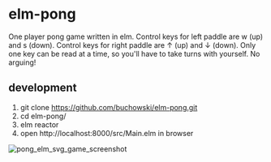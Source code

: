 # elm-pong
One player pong game written in elm. Control keys for left paddle are w (up) and s (down). Control keys for right paddle are ↑ (up) and ↓ (down). Only one key can be read at a time, so you'll have to take turns with yourself. No arguing!

## development
1. git clone https://github.com/buchowski/elm-pong.git
2. cd elm-pong/
3. elm reactor
4. open http://localhost:8000/src/Main.elm in browser

![pong_elm_svg_game_screenshot](https://user-images.githubusercontent.com/3952624/197378718-56a755e5-3f31-4c7b-ad39-7dcb230a4de4.PNG)

